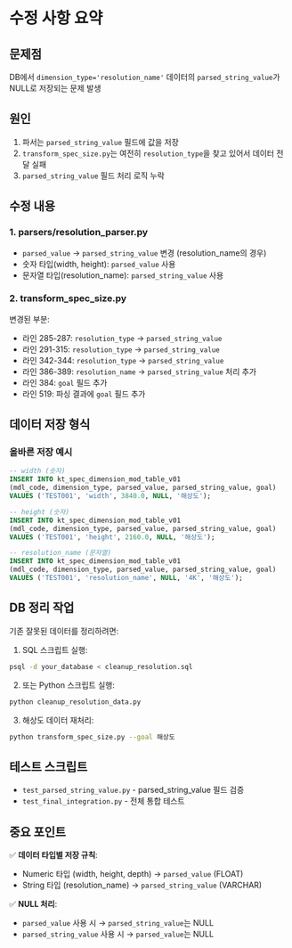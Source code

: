 # 수정 사항 요약

## 문제점
DB에서 `dimension_type='resolution_name'` 데이터의 `parsed_string_value`가 NULL로 저장되는 문제 발생

## 원인
1. 파서는 `parsed_string_value` 필드에 값을 저장
2. `transform_spec_size.py`는 여전히 `resolution_type`을 찾고 있어서 데이터 전달 실패
3. `parsed_string_value` 필드 처리 로직 누락

## 수정 내용

### 1. parsers/resolution_parser.py
- `parsed_value` → `parsed_string_value` 변경 (resolution_name의 경우)
- 숫자 타입(width, height): `parsed_value` 사용
- 문자열 타입(resolution_name): `parsed_string_value` 사용

### 2. transform_spec_size.py
변경된 부분:
- 라인 285-287: `resolution_type` → `parsed_string_value`
- 라인 291-315: `resolution_type` → `parsed_string_value`
- 라인 342-344: `resolution_type` → `parsed_string_value`
- 라인 386-389: `resolution_name` → `parsed_string_value` 처리 추가
- 라인 384: `goal` 필드 추가
- 라인 519: 파싱 결과에 `goal` 필드 추가

## 데이터 저장 형식

### 올바른 저장 예시
```sql
-- width (숫자)
INSERT INTO kt_spec_dimension_mod_table_v01
(mdl_code, dimension_type, parsed_value, parsed_string_value, goal)
VALUES ('TEST001', 'width', 3840.0, NULL, '해상도');

-- height (숫자)
INSERT INTO kt_spec_dimension_mod_table_v01
(mdl_code, dimension_type, parsed_value, parsed_string_value, goal)
VALUES ('TEST001', 'height', 2160.0, NULL, '해상도');

-- resolution_name (문자열)
INSERT INTO kt_spec_dimension_mod_table_v01
(mdl_code, dimension_type, parsed_value, parsed_string_value, goal)
VALUES ('TEST001', 'resolution_name', NULL, '4K', '해상도');
```

## DB 정리 작업

기존 잘못된 데이터를 정리하려면:

1. SQL 스크립트 실행:
```bash
psql -d your_database < cleanup_resolution.sql
```

2. 또는 Python 스크립트 실행:
```bash
python cleanup_resolution_data.py
```

3. 해상도 데이터 재처리:
```bash
python transform_spec_size.py --goal 해상도
```

## 테스트 스크립트

- `test_parsed_string_value.py` - parsed_string_value 필드 검증
- `test_final_integration.py` - 전체 통합 테스트

## 중요 포인트

✅ **데이터 타입별 저장 규칙**:
- Numeric 타입 (width, height, depth) → `parsed_value` (FLOAT)
- String 타입 (resolution_name) → `parsed_string_value` (VARCHAR)

✅ **NULL 처리**:
- `parsed_value` 사용 시 → `parsed_string_value`는 NULL
- `parsed_string_value` 사용 시 → `parsed_value`는 NULL